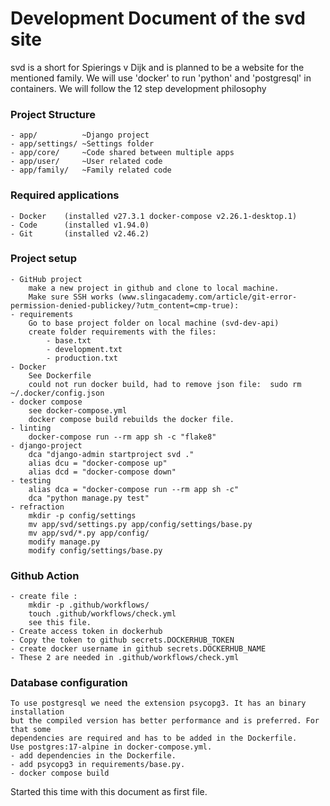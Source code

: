 # Development Document of the svd site
svd is a short for Spierings v Dijk and is planned to be
a website for the mentioned family.
We will use 'docker' to run 'python' and 'postgresql' in containers. We
will follow the 12 step development philosophy

### Project Structure
	- app/		    ~Django project
    - app/settings/ ~Settings folder
	- app/core/	    ~Code shared between multiple apps
	- app/user/     ~User related code
	- app/family/   ~Family related code

### Required applications
    - Docker    (installed v27.3.1 docker-compose v2.26.1-desktop.1)
    - Code      (installed v1.94.0)
    - Git       (installed v2.46.2)

### Project setup
    - GitHub project
        make a new project in github and clone to local machine.
        Make sure SSH works (www.slingacademy.com/article/git-error-permission-denied-publickey/?utm_content=cmp-true):
    - requirements
        Go to base project folder on local machine (svd-dev-api)
        create folder requirements with the files:
            - base.txt
            - development.txt
            - production.txt
    - Docker
        See Dockerfile
        could not run docker build, had to remove json file:  sudo rm ~/.docker/config.json
    - docker compose
        see docker-compose.yml
        docker compose build rebuilds the docker file.
    - linting
        docker-compose run --rm app sh -c "flake8"
    - django-project
        dca "django-admin startproject svd ."
        alias dcu = "docker-compose up"
        alias dcd = "docker-compose down"
    - testing
        alias dca = "docker-compose run --rm app sh -c"
        dca "python manage.py test"
    - refraction
        mkdir -p config/settings
        mv app/svd/settings.py app/config/settings/base.py
        mv app/svd/*.py app/config/
        modify manage.py
        modify config/settings/base.py

### Github Action
    - create file :
        mkdir -p .github/workflows/
        touch .github/workflows/check.yml
        see this file.
    - Create access token in dockerhub
    - Copy the token to github secrets.DOCKERHUB_TOKEN
    - create docker username in github secrets.DOCKERHUB_NAME
    - These 2 are needed in .github/workflows/check.yml

### Database configuration
    To use postgresql we need the extension psycopg3. It has an binary installation
    but the compiled version has better performance and is preferred. For that some
    dependencies are required and has to be added in the Dockerfile.
    Use postgres:17-alpine in docker-compose.yml.
    - add dependencies in the Dockerfile.
    - add psycopg3 in requirements/base.py.
    - docker compose build

Started this time with this document as first file.